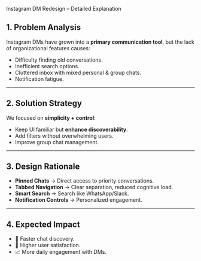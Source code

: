 Instagram DM Redesign – Detailed Explanation

## 1. Problem Analysis
Instagram DMs have grown into a **primary communication tool**, but the lack of organizational features causes:
- Difficulty finding old conversations.
- Inefficient search options.
- Cluttered inbox with mixed personal & group chats.
- Notification fatigue.

---

## 2. Solution Strategy
We focused on **simplicity + control**:
- Keep UI familiar but **enhance discoverability**.
- Add filters without overwhelming users.
- Improve group chat management.

---

## 3. Design Rationale
- **Pinned Chats** → Direct access to priority conversations.  
- **Tabbed Navigation** → Clear separation, reduced cognitive load.  
- **Smart Search** → Search like WhatsApp/Slack.  
- **Notification Controls** → Personalized engagement.  

---

## 4. Expected Impact
- 🔎 Faster chat discovery.  
- 🎯 Higher user satisfaction.  
- 📈 More daily engagement with DMs.  
